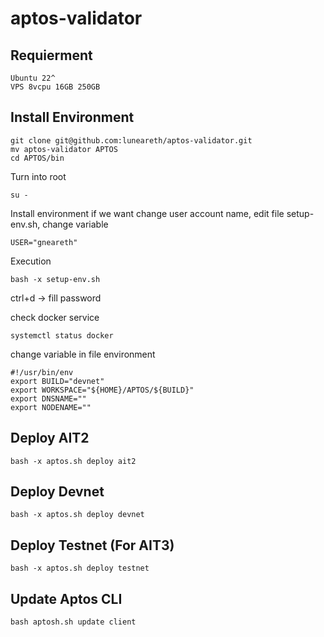 # aptos-validator

## Requierment
```
Ubuntu 22^
VPS 8vcpu 16GB 250GB
```

## Install Environment
```
git clone git@github.com:luneareth/aptos-validator.git
mv aptos-validator APTOS
cd APTOS/bin
```

Turn into root
```
su -
```

Install environment
if  we want change user account name, edit file setup-env.sh, change variable
```
USER="gneareth"
```

Execution
```
bash -x setup-env.sh
```

ctrl+d -> fill password

check docker service

```
systemctl status docker
```

change variable in file environment
```
#!/usr/bin/env
export BUILD="devnet"
export WORKSPACE="${HOME}/APTOS/${BUILD}"
export DNSNAME=""
export NODENAME=""
```



## Deploy AIT2

```
bash -x aptos.sh deploy ait2
```

## Deploy Devnet

```
bash -x aptos.sh deploy devnet
```

## Deploy Testnet (For AIT3)
```
bash -x aptos.sh deploy testnet
```

## Update Aptos CLI
```
bash aptosh.sh update client
```
